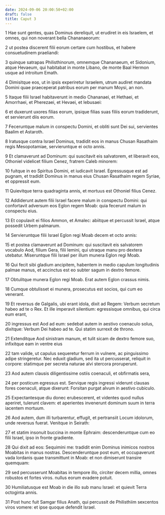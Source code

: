 ```yaml
---
date: 2024-09-06 20:00:50+02:00
draft: false
title: Caput 3
---
```





1 Hae sunt gentes, quas Dominus dereliquit, ut erudiret in eis Israelem, et omnes, qui non noverant bella Chananaeorum:

2 ut postea discerent filii eorum certare cum hostibus, et habere consuetudinem praeliandi:

3 quinque satrapas Philisthinorum, omnemque Chananaeum, et Sidonium, atque Hevaeum, qui habitabat in monte Libano, de monte Baal Hermon usque ad introitum Emath.

4 Dimisitque eos, ut in ipsis experiretur Israelem, utrum audiret mandata Domini quae praeceperat patribus eorum per manum Moysi, an non.

5 Itaque filii Israel habitaverunt in medio Chananaei, et Hethaei, et Amorrhaei, et Pherezaei, et Hevaei, et Iebusaei:

6 et duxerunt uxores filias eorum, ipsique filias suas filiis eorum tradiderunt, et servierunt diis eorum.

7 Feceruntque malum in conspectu Domini, et obliti sunt Dei sui, servientes Baalim et Astaroth.

8 Iratusque contra Israel Dominus, tradidit eos in manus Chusan Rasathaim regis Mesopotamiae, servieruntque ei octo annis.

9 Et clamaverunt ad Dominum: qui suscitavit eis salvatorem, et liberavit eos, Othoniel videlicet filium Cenez, fratrem Caleb minorem:

10 fuitque in eo Spiritus Domini, et iudicavit Israel. Egressusque est ad pugnam, et tradidit Dominus in manus eius Chusan Rasathaim regem Syriae, et oppressit eum.

11 Quievitque terra quadraginta annis, et mortuus est Othoniel filius Cenez.

12 Addiderunt autem filii Israel facere malum in conspectu Domini: qui confortavit adversum eos Eglon regem Moab: quia fecerunt malum in conspectu eius.

13 Et copulavit ei filios Ammon, et Amalec: abiitque et percussit Israel, atque possedit Urbem palmarum.

14 Servieruntque filii Israel Eglon regi Moab decem et octo annis:

15 et postea clamaverunt ad Dominum: qui suscitavit eis salvatorem vocabulo Aod, filium Gera, filii Iemini, qui utraque manu pro dextera utebatur. Miseruntque filii Israel per illum munera Eglon regi Moab.

16 Qui fecit sibi gladium ancipitem, habentem in medio capulum longitudinis palmae manus, et accinctus est eo subter sagum in dextro femore.

17 Obtulitque munera Eglon regi Moab. Erat autem Eglon crassus nimis.

18 Cumque obtulisset ei munera, prosecutus est socios, qui cum eo venerant.

19 Et reversus de Galgalis, ubi erant idola, dixit ad Regem: Verbum secretum habeo ad te o Rex. Et ille imperavit silentium: egressisque omnibus, qui circa eum erant,

20 ingressus est Aod ad eum: sedebat autem in aestivo coenaculo solus, dixitque: Verbum Dei habeo ad te. Qui statim surrexit de throno.

21 Extenditque Aod sinistram manum, et tulit sicam de dextro femore suo, infixitque eam in ventre eius

22 tam valide, ut capulus sequeretur ferrum in vulnere, ac pinguissimo adipe stringeretur. Nec eduxit gladium, sed ita ut percusserat, reliquit in corpore: statimque per secreta naturae alvi stercora proruperunt.

23 Aod autem clausis diligentissime ostiis coenaculi, et obfirmatis sera,

24 per posticum egressus est. Servique regis ingressi viderunt clausas fores coenaculi, atque dixerunt: Forsitan purgat alvum in aestivo cubiculo.

25 Expectantesque diu donec erubescerent, et videntes quod nullus aperiret, tulerunt clavem: et aperientes invenerunt dominum suum in terra iacentem mortuum.

26 Aod autem, dum illi turbarentur, effugit, et pertransiit Locum idolorum, unde reversus fuerat. Venitque in Seirath:

27 et statim insonuit buccina in monte Ephraim: descenderuntque cum eo filii Israel, ipso in fronte gradiente.

28 Qui dixit ad eos: Sequimini me: tradidit enim Dominus inimicos nostros Moabitas in manus nostras. Descenderuntque post eum, et occupaverunt vada Iordanis quae transmittunt in Moab: et non dimiserunt transire quemquam:

29 sed percusserunt Moabitas in tempore illo, circiter decem millia, omnes robustos et fortes viros. nullus eorum evadere potuit.

30 Humiliatusque est Moab in die illo sub manu Israel: et quievit Terra octoginta annis.

31 Post hunc fuit Samgar filius Anath, qui percussit de Philisthiim sexcentos viros vomere: et ipse quoque defendit Israel.

